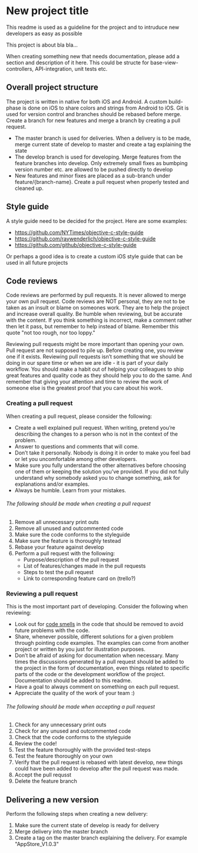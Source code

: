 # New project title
This readme is used as a guideline for the project and to intruduce new developers as easy as possible

This project is about bla bla...

When creating something new that needs documentation, please add a section and description of it here. This could be structe for base-view-controllers, API-integration, unit tests etc.


## Overall project structure
The project is written in native for both iOS and Android. A custom build-phase is done on iOS to share colors and strings from Android to iOS. Git is used for version control and branches should be rebased before merge. Create a branch for new features and merge a branch by creating a pull request.

- The master branch is used for deliveries. When a delivery is to be made, merge current state of develop to master and create a tag explaining the state
- The develop branch is used for developing. Merge features from the feature branches into develop. Only extremely small fixes as bumbping version number etc. are allowed to be pushed directly to develop
- New features and minor fixes are placed as a sub-branch under feature/{branch-name}. Create a pull request when properly tested and cleaned up.

## Style guide
A style guide need to be decided for the project. Here are some examples:
- https://github.com/NYTimes/objective-c-style-guide
- https://github.com/raywenderlich/objective-c-style-guide
- https://github.com/github/objective-c-style-guide

Or perhaps a good idea is to create a custom iOS style guide that can be used in all future projects

## Code reviews
Code reviews are performed by pull requests. It is never allowed to merge your own pull request. Code reviews are NOT personal, they are not to be taken as an insult or blame on someones work. They are to help the project and increase overall quality. Be humble when reviewing, but be accurate with the content. If you think something is incorrect, make a comment rather then let it pass, but remember to help instead of blame. Remember this quote "not too rough, nor too loppy."

Reviewing pull requests might be more important than opening your own. Pull request are not supposed to pile up. Before creating one, you review one if it exists. Reviewing pull requests isn’t something that we should be doing in our spare time or when we are idle - it is part of your daily workflow. You should make a habit out of helping your colleagues to ship great features and quality code as they should help you to do the same. And remember that giving your attention and time to review the work of someone else is the greatest proof that you care about his work.

### Creating a pull request
When creating a pull request, please consider the following:

- Create a well explained pull request. When writing, pretend you’re describing the changes to a person who is not in the context of the problem.
- Answer to questions and comments that will come.
- Don’t take it personally. Nobody is doing it in order to make you feel bad or let you uncomfortable among other developers.
- Make sure you fully understand the other alternatives before choosing one of them or keeping the solution you’ve provided. If you did not fully understand why somebody asked you to change something, ask for explanations and/or examples.
- Always be humble. Learn from your mistakes.

###### The following should be made when creating a pull request
1. Remove all unnecessary print outs
2. Remove all unused and outcommented code
3. Make sure the code conforms to the styleguide
3. Make sure the feature is thoroughly testead
4. Rebase your feature against develop
5. Perform a pull request with the following:
    - Purpose/description of the pull request
    - List of features/changes made in the pull requests
    - Steps to test the pull request
    - Link to corresponding feature card on (trello?)


### Reviewing a pull request
This is the most important part of developing. Consider the following when reviewing:
- Look out for [code smells](https://en.wikipedia.org/wiki/Code_smell) in the code that should be removed to avoid future problems with the code.
- Share, whenever possible, different solutions for a given problem through pointing code examples. The examples can come from another project or written by you just for illustration purposes.
- Don’t be afraid of asking for documentation when necessary. Many times the discussions generated by a pull request should be added to the project in the form of documentation, even things related to specific parts of the code or the development workflow of the project. Documentation should be added to this readme.
- Have a goal to always comment on something on each pull request.
- Appreciate the quality of the work of your team :)

###### The following should be made when accepting a pull request
1. Check for any unnecessary print outs
2. Check for any unused and outcommented code
3. Check that the code conforms to the styleguide
4. Review the code!
3. Test the feature thoroughly with the provided test-steps
4. Test the feature thoroughly on your own
4. Verify that the pull request is rebased with latest develop, new things could have been added to develop after the pull request was made.
5. Accept the pull requsst
6. Delete the feature branch

## Delivering a new version
Perform the following steps when creating a new delivery:
1. Make sure the current state of develop is ready for delivery
2. Merge delivery into the master branch
3. Create a tag on the master branch explaining the delivery. For example "AppStore_V1.0.3"


